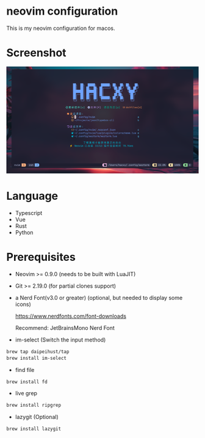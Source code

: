 # neovim configuration

This is my neovim configuration for macos.

# Screenshot

![](https://raw.githubusercontent.com/hacxy/hacxy/main/images/202411191102940.png)

# Language

- Typescript
- Vue
- Rust
- Python

# Prerequisites

- Neovim >= 0.9.0 (needs to be built with LuaJIT)

- Git >= 2.19.0 (for partial clones support)

- a Nerd Font(v3.0 or greater) (optional, but needed to display some icons)

  https://www.nerdfonts.com/font-downloads

  Recommend: JetBrainsMono Nerd Font

- im-select (Switch the input method)

```sh
brew tap daipeihust/tap
brew install im-select
```

- find file

```sh
brew install fd
```

- live grep

```sh
brew install ripgrep
```

- lazygit (Optional)

```sh
brew install lazygit
```
